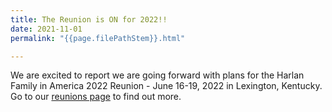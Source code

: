 ```yaml
---
title: The Reunion is ON for 2022!!
date: 2021-11-01
permalink: "{{page.filePathStem}}.html"

---
```


We are excited to report we are going forward with plans for the Harlan Family in America 2022 Reunion - June 16-19, 2022 in Lexington, Kentucky. Go to our [reunions page](/reunions.html) to find out more. 

